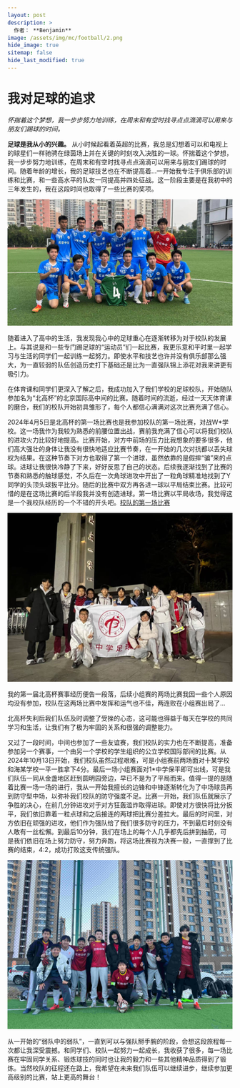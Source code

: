 ```yaml
---
layout: post
description: >
  作者： **Benjamin**
image: /assets/img/mc/football/2.png
hide_image: true
sitemap: false
hide_last_modified: true
---
```


# 我对足球的追求

*怀揣着这个梦想，我一步步努力地训练，在周末和有空时找寻点点滴滴可以用来与朋友们踢球的时间。*

**足球是我从小的兴趣。** 从小时候起看着英超的比赛，我总是幻想着可以和电视上的球星们一样驰骋在绿茵场上并在关键的时刻攻入决胜的一球。怀揣着这个梦想，我一步步努力地训练，在周末和有空时找寻点点滴滴可以用来与朋友们踢球的时间。随着年龄的增长，我的足球技艺也在不断提高着…一开始我专注于俱乐部的训练和比赛，和一些高水平的队友一同提高并四处征战。这一阶段主要是在我初中的三年发生的，我在这段时间也取得了一些比赛的奖项。<br>

![](../../assets/img/mc/football/1.jpeg)

随着进入了高中的生活，我发现我心中的足球重心在逐渐转移为对于校队的发展上。与其说是和一些专门踢足球的“运动员”们一起比赛，我更乐意和平时里一起学习与生活的同学们一起训练一起努力。即使水平和技艺也许并没有俱乐部那么强大，为一直较弱的队伍创造历史打下基础还是比为一直强队锦上添花对我来讲更有吸引力。<br>

在体育课和同学们更深入了解之后，我成功加入了我们学校的足球校队，开始随队参加名为“北高杯”的北京国际高中间的比赛。随着时间的流逝，经过一天天体育课的磨合，我们的校队开始初具雏形了，每个人都信心满满对这次比赛充满了信心。<br>

2024年4月5日是北高杯的第一场比赛也是我参加校队的第一场比赛，对战W*学校。这一场我作为我较为熟悉的前腰位置出战，赛前我充满了信心可以将我们校队的进攻火力比较好地提高。比赛开始，对方中前场的压力比我想象的要多很多，他们高大强壮的身体让我没有很快地适应比赛节奏，在一开始的几次对抗都以丢失球权为结果。在这种节奏下对方也取得了第一个进球，虽然依靠的是假摔“骗”来的点球。进球让我很快冷静了下来，好好反思了自己的状态。后续我逐渐找到了比赛的节奏和熟悉的触球感觉，不久后在一次角球进攻中开出了一粒角球精准地找到了Y同学的头顶头球扳平比分。随后的比赛中双方再各进一球以平局结束比赛。比较可惜的是在这场比赛的后半段我并没有创造进球。第一场比赛以平局收场，我觉得这是一个我校队经历的一个不错的开头吧。[校队的第一场比赛](https://www.benjaminjiang.com/blog/baid-s-first-varsity-game) <br>

![](../../assets/img/mc/football/3.jpeg)

我的第一届北高杯赛事经历便告一段落，后续小组赛的两场比赛我因一些个人原因均没有参加，校队在这两场比赛中发挥和运气也不佳，两连败在小组赛出局了…<br>

北高杯失利后我们队伍及时调整了受挫的心态，这可能也得益于每天在学校的共同学习和生活，让我们有了极为牢固的关系和很强的调整能力。<br>

又过了一段时间，中间也参加了一些友谊赛，我们校队的实力也在不断提高，准备参加另一个赛事，一个由另一个学校的学生组织的公立学校国际部间的比赛。从2024年10月13日开始，我们校队虽然过程艰难，可是小组赛前两场面对十某学校和海某学校一平一胜拿下4分。最后一场小组赛面对1*中学保平即可出线，可是我们队伍一同从金盏地区赶到圆明园旁边，早已不是为了平局而来。值得一提的是随着比赛一场一场的进行，我从一开始我擅长的边锋和中锋逐渐转化为了中场球员再到防守型中场，以弥补我们校队的防守强度不足。比赛一开始，我们队伍就展示了争胜的决心，在前几分钟进攻对于对方狂轰滥炸取得进球。即使对方很快将比分扳平，我们依旧靠着一粒点球和之后接连的两球把比赛分差拉大。最后的时间里，对方依旧在顽强的进攻，他们作为强队给了我们很多防守的压力，不到最后时刻没有人敢有一丝松懈。到最后10分钟，我们在场上的每个人几乎都先后拼到抽筋，可是我们依旧在场上努力防守，努力奔跑，将这场比赛视为决赛一般，一直撑到了比赛的结束，4:2，成功打败这支传统强队。<br>

![](../../assets/img/mc/football/2.jpeg)

从一开始的“弱队中的弱队”，一直到可以与强队掰手腕的阶段，会想这段旅程每一次都让我深受震撼。和同学们、校队一起努力一起成长，我收获了很多，每一场比赛在牢固同学关系、锻炼球技的同时也让我的毅力和一些其他精神品质得到了锻炼。当然校队的征程还在路上，我希望在未来我们队伍可以继续进步，继续参加更高级别的比赛，站上更高的舞台！